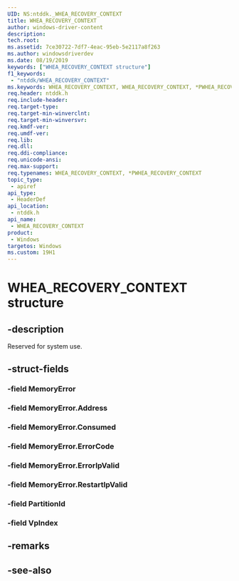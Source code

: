 ```yaml
---
UID: NS:ntddk._WHEA_RECOVERY_CONTEXT
title: WHEA_RECOVERY_CONTEXT
author: windows-driver-content
description: 
tech.root:
ms.assetid: 7ce30722-7df7-4eac-95eb-5e2117a8f263
ms.author: windowsdriverdev
ms.date: 08/19/2019
keywords: ["WHEA_RECOVERY_CONTEXT structure"]
f1_keywords:
 - "ntddk/WHEA_RECOVERY_CONTEXT"
ms.keywords: WHEA_RECOVERY_CONTEXT, WHEA_RECOVERY_CONTEXT, *PWHEA_RECOVERY_CONTEXT, 
req.header: ntddk.h
req.include-header:
req.target-type:
req.target-min-winverclnt:
req.target-min-winversvr:
req.kmdf-ver:
req.umdf-ver:
req.lib:
req.dll:
req.ddi-compliance:
req.unicode-ansi:
req.max-support:
req.typenames: WHEA_RECOVERY_CONTEXT, *PWHEA_RECOVERY_CONTEXT
topic_type: 
 - apiref
api_type: 
 - HeaderDef
api_location: 
 - ntddk.h
api_name: 
 - WHEA_RECOVERY_CONTEXT
product: 
 - Windows
targetos: Windows
ms.custom: 19H1
---
```


# WHEA_RECOVERY_CONTEXT structure

## -description

Reserved for system use.

## -struct-fields

### -field MemoryError
 
### -field MemoryError.Address
 
### -field MemoryError.Consumed
 
### -field MemoryError.ErrorCode
 
### -field MemoryError.ErrorIpValid
 
### -field MemoryError.RestartIpValid
 
### -field PartitionId
 
### -field VpIndex
 

## -remarks

## -see-also
